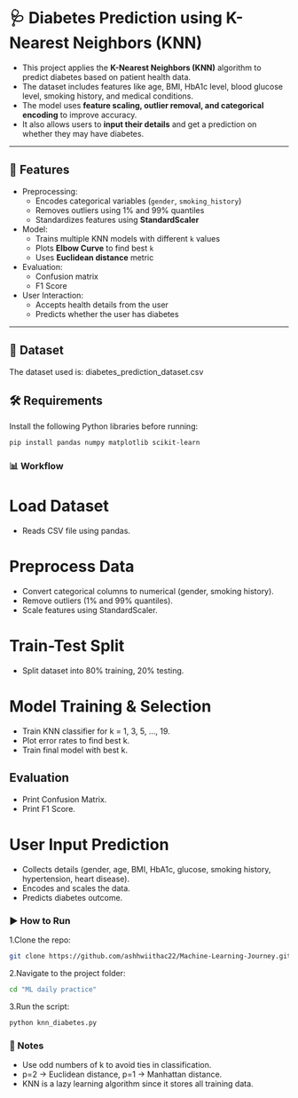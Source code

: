 # 🩺 Diabetes Prediction using K-Nearest Neighbors (KNN)

- This project applies the **K-Nearest Neighbors (KNN)** algorithm to predict diabetes based on patient health data.
- The dataset includes features like age, BMI, HbA1c level, blood glucose level, smoking history, and medical conditions.
- The model uses **feature scaling, outlier removal, and categorical encoding** to improve accuracy.
- It also allows users to **input their details** and get a prediction on whether they may have diabetes.

---

## 🚀 Features
- Preprocessing:
  - Encodes categorical variables (`gender`, `smoking_history`)
  - Removes outliers using 1% and 99% quantiles
  - Standardizes features using **StandardScaler**
- Model:
  - Trains multiple KNN models with different `k` values
  - Plots **Elbow Curve** to find best `k`
  - Uses **Euclidean distance** metric
- Evaluation:
  - Confusion matrix
  - F1 Score
- User Interaction:
  - Accepts health details from the user
  - Predicts whether the user has diabetes

---

## 📂 Dataset
The dataset used is:
diabetes_prediction_dataset.csv

## 🛠️ Requirements
Install the following Python libraries before running:

```bash
pip install pandas numpy matplotlib scikit-learn
```

### 📊 Workflow

#  Load Dataset
- Reads CSV file using pandas.
# Preprocess Data
- Convert categorical columns to numerical (gender, smoking history).
- Remove outliers (1% and 99% quantiles).
- Scale features using StandardScaler.
# Train-Test Split
- Split dataset into 80% training, 20% testing.
# Model Training & Selection
- Train KNN classifier for k = 1, 3, 5, …, 19.
- Plot error rates to find best k.
- Train final model with best k.
## Evaluation

- Print Confusion Matrix.
- Print F1 Score.

# User Input Prediction
- Collects details (gender, age, BMI, HbA1c, glucose, smoking history, hypertension, heart disease).
- Encodes and scales the data.
- Predicts diabetes outcome.

### ▶️ How to Run

1.Clone the repo:
``` bash
git clone https://github.com/ashhwiithac22/Machine-Learning-Journey.git
```

2.Navigate to the project folder:
```bash
cd "ML daily practice"
```

3.Run the script:
```bash
python knn_diabetes.py
```
### 📌 Notes

- Use odd numbers of k to avoid ties in classification.
- p=2 → Euclidean distance, p=1 → Manhattan distance.
- KNN is a lazy learning algorithm since it stores all training data.
